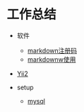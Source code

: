 # 工作总结

- 软件
	- [markdown注册码](soft/markdown注册码.md)
	- [markdownw使用](soft/markdown.md)
- [Yii2](yii2/)

- setup
	- [mysql](setup/mysql)

